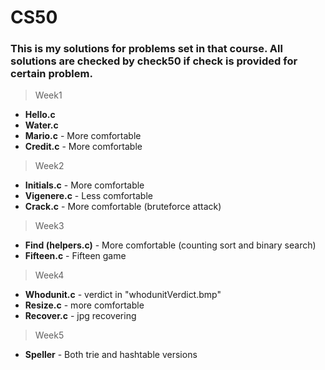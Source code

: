 # CS50

### This is my solutions for problems set in that course. All solutions are checked by **check50** if check is provided for certain problem.
>Week1
- **Hello.c**
- **Water.c**
- **Mario.c** - More comfortable
- **Credit.c** - More comfortable

> Week2
- **Initials.c** - More comfortable
- **Vigenere.c** - Less comfortable
- **Crack.c** - More comfortable (bruteforce attack)

> Week3
- **Find (helpers.c)** - More comfortable (counting sort and binary search)
- **Fifteen.c** - Fifteen game

> Week4
- **Whodunit.c** - verdict in "whodunitVerdict.bmp"
- **Resize.c** - more comfortable
- **Recover.c** - jpg recovering

> Week5
- **Speller** - Both trie and hashtable versions